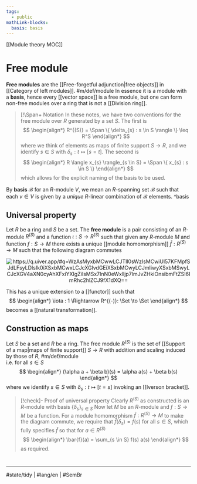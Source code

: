 ```yaml
---
tags:
  - public
mathLink-blocks:
  basis: basis
---
```

[[Module theory MOC]] 
# Free module

**Free modules** are the [[Free-forgetful adjunction|free objects]] in [[Category of left modules]]. #m/def/module 
In essence it is a module with a **basis**, hence every [[vector space]] is a free module, 
but one can form non-free modules over a ring that is not a [[Division ring]].

> [!\Span+ Notation
> In these notes, we have two conventions for the free module over $R$ generated by a set $S$. The first is
> $$
> \begin{align*}
> R^{(S)} = \Span \{ \delta_{s} : s \in S \rangle \} \leq R^S
> \end{align*}
> $$
> where we think of elements as maps of finite support $S \to R$,
> and we identify $s \in S$ with $\delta_{s} : t \mapsto [s=t]$. 
> The second is
> $$
> \begin{align*}
> R \langle x_{s} \rangle_{s \in S}  = \Span \{ x_{s} : s \in S \} 
> \end{align*}
> $$
> which allows for the explicit naming of the basis to be used.

By **basis** $\mathcal{B}$ for an $R$-module $V$, we mean an $R$-spanning set $\mathcal{B}$ such that each $v \in V$ is given by a _unique_ $R$-linear combination of $\mathcal{B}$ elements. ^basis

## Universal property

Let $R$ be a ring and $S$ be a set.
The **free module** is a pair consisting of an $R$-module $R^{(S)}$ and a function $\iota : S \to R^{(S)}$ 
such that given any $R$-module $M$ and function $f : S \to M$
there exists a unique [[module homomorphism]] $\bar{f} : R^{(S)} \to M$ such that the following diagram commutes

<p align="center"><img align="center" src="https://i.upmath.me/svg/%0A%5Cusetikzlibrary%7Bcalc%7D%0A%5Cusetikzlibrary%7Bdecorations.pathmorphing%7D%0A%5Ctikzset%7Bcurve%2F.style%3D%7Bsettings%3D%7B%231%7D%2Cto%20path%3D%7B(%5Ctikztostart)%0A%20%20%20%20..%20controls%20(%24(%5Ctikztostart)!%5Cpv%7Bpos%7D!(%5Ctikztotarget)!%5Cpv%7Bheight%7D!270%3A(%5Ctikztotarget)%24)%0A%20%20%20%20and%20(%24(%5Ctikztostart)!1-%5Cpv%7Bpos%7D!(%5Ctikztotarget)!%5Cpv%7Bheight%7D!270%3A(%5Ctikztotarget)%24)%0A%20%20%20%20..%20(%5Ctikztotarget)%5Ctikztonodes%7D%7D%2C%0A%20%20%20%20settings%2F.code%3D%7B%5Ctikzset%7Bquiver%2F.cd%2C%231%7D%0A%20%20%20%20%20%20%20%20%5Cdef%5Cpv%23%231%7B%5Cpgfkeysvalueof%7B%2Ftikz%2Fquiver%2F%23%231%7D%7D%7D%2C%0A%20%20%20%20quiver%2F.cd%2Cpos%2F.initial%3D0.35%2Cheight%2F.initial%3D0%7D%0A%25%20TikZ%20arrowhead%2Ftail%20styles.%0A%5Ctikzset%7Btail%20reversed%2F.code%3D%7B%5Cpgfsetarrowsstart%7Btikzcd%20to%7D%7D%7D%0A%5Ctikzset%7B2tail%2F.code%3D%7B%5Cpgfsetarrowsstart%7BImplies%5Breversed%5D%7D%7D%7D%0A%5Ctikzset%7B2tail%20reversed%2F.code%3D%7B%5Cpgfsetarrowsstart%7BImplies%7D%7D%7D%0A%25%20TikZ%20arrow%20styles.%0A%5Ctikzset%7Bno%20body%2F.style%3D%7B%2Ftikz%2Fdash%20pattern%3Don%200%20off%201mm%7D%7D%0A%25%20https%3A%2F%2Fq.uiver.app%2F%23q%3DWzAsMyxbMCwwLCJTIl0sWzIsMCwiUl57KFMpfSJdLFsyLDIsIk0iXSxbMCwxLCJcXGlvdGEiXSxbMCwyLCJmIiwyXSxbMSwyLCJcXGV4aXN0cyAhXFxiYXIgZiIsMSx7InN0eWxlIjp7ImJvZHkiOnsibmFtZSI6ImRhc2hlZCJ9fX1dXQ%3D%3D%0A%5Cbegin%7Btikzcd%7D%0A%09S%20%26%26%20%7BR%5E%7B(S)%7D%7D%20%5C%5C%0A%09%5C%5C%0A%09%26%26%20M%0A%09%5Carrow%5B%22%5Ciota%22%2C%20from%3D1-1%2C%20to%3D1-3%5D%0A%09%5Carrow%5B%22f%22'%2C%20from%3D1-1%2C%20to%3D3-3%5D%0A%09%5Carrow%5B%22%7B%5Cexists%20!%5Cbar%20f%7D%22%7Bdescription%7D%2C%20dashed%2C%20from%3D1-3%2C%20to%3D3-3%5D%0A%5Cend%7Btikzcd%7D%0A#invert" alt="https://q.uiver.app/#q=WzAsMyxbMCwwLCJTIl0sWzIsMCwiUl57KFMpfSJdLFsyLDIsIk0iXSxbMCwxLCJcXGlvdGEiXSxbMCwyLCJmIiwyXSxbMSwyLCJcXGV4aXN0cyAhXFxiYXIgZiIsMSx7InN0eWxlIjp7ImJvZHkiOnsibmFtZSI6ImRhc2hlZCJ9fX1dXQ==" /></p>

This has a unique extension to a [[functor]] such that 
$$
\begin{align*}
\iota : 1 \Rightarrow R^{(-)}: \Set \to \Set
\end{align*}
$$
becomes a [[natural transformation]].


## Construction as maps

Let $S$ be a set and $R$ be a ring.
The free module $R^{(S)}$ is the set of [[Support of a map|maps of finite support]] $S \to R$ with addition and scaling induced by those of $R$, #m/def/module  
i.e. for all $s \in S$
$$
\begin{align*}
(\alpha a + \beta b)(s) = \alpha a(s) + \beta b(s)
\end{align*}
$$
where we identify $s \in S$ with $\delta_{s} : t \mapsto [t=s]$ invoking an [[Iverson bracket]].

> [!check]- Proof of universal property
> Clearly $R^{(S)}$ as constructed is an $R$-module with basis $\{ \delta_{s} \}_{s \in S}$
> Now let $M$ be an $R$-module and $f : S \to M$ be a function.
> For a module homomorphism $\bar{f} : R^{(S)} \to M$ to make the diagram commute,
> we require that $\bar{f}(\delta_{s}) = f(s)$ for all $s \in S$, 
> which fully specifies $\bar{f}$ so that for $a \in R^{(S)}$
> $$
> \begin{align*}
> \bar{f}(a) = \sum_{s \in S} f(s) a(s)
> \end{align*}
> $$
> as required. <span class="QED"/>

#
---
#state/tidy | #lang/en | #SemBr
